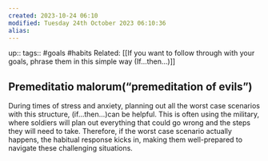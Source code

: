```yaml
---
created: 2023-10-24 06:10
modified: Tuesday 24th October 2023 06:10:36
alias:
---
```

up::
tags:: #goals #habits
Related: [[If you want to follow through with your goals, phrase them in this simple way (If…then...)]]
## Premeditatio malorum(“premeditation of evils”)

During times of stress and anxiety, planning out all the worst case scenarios with this structure, (if…then…)can be helpful.
This is often using the military, where soldiers will plan out everything that could go wrong and the steps they will need to take. Therefore, if the worst case scenario actually happens, the habitual response kicks in, making them well-prepared to navigate these challenging situations.
